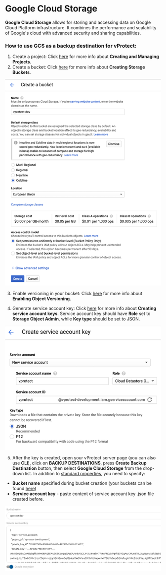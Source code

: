 # Google Cloud Storage

**Google Cloud Storage** allows for storing and accessing data on Google Cloud Platform infrastructure. It combines the performance and scalability of Google's cloud with advanced security and sharing capabilities.

### How to use **GCS** as a backup destination for **vProtect**:

1. Create a project: Click [here](https://console.cloud.google.com/cloud-resource-manager?_ga=2.160574525.-1623012609.1549010866) for more info about **Creating and Managing Projects**.
2. Create a bucket: Click [here](https://cloud.google.com/storage/docs/creating-buckets) for more info about **Creating Storage Buckets**.

![](../../../.gitbook/assets/object-storage-google-cloud-storage-1.png)

3. Enable versioning in your bucket: Click [here](https://github.com/Storware/vprotect-manual/tree/e7b7039b975e5a518e099f05a9079b281ece5f7c/initial_config/backup-providers/%5Bhttps:/cloud.google.com/storage/docs/using-object-versioning/README.md#enable%5D) for more info about **Enabling Object Versioning**.

4. Generate service account key: Click [here](https://cloud.google.com/iam/docs/creating-managing-service-account-keys) for more info about **Creating service account keys**. Service account key should have **Role** set to **Storage Object Admin**, while **Key type** should be set to JSON.

![](../../../.gitbook/assets/object-storage-google-cloud-storage-2.png)

5. After the key is created, open your vProtect server page \(you can also use **CLI**\), click on **BACKUP DESTINATIONS**, press **Create Backup Destination** button, then select **Google Cloud Storage** from the drop-down list. In addition to [standard properties](../), you need to specify: 

* **Bucket name** specified during bucket creation \(your buckets can be found [here](https://console.cloud.google.com/storage/)\) 
* **Service account key** - paste content of service account key .json file created before.

![](../../../.gitbook/assets/object-storage-google-cloud-storage-3.png)

